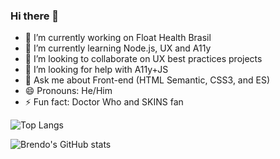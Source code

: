 ### Hi there 👋

<!--
**brendonmm/brendonmm** is a ✨ _special_ ✨ repository because its `README.md` (this file) appears on your GitHub profile.

-->

- 🔭 I’m currently working on Float Health Brasil
- 🌱 I’m currently learning Node.js, UX and A11y
- 👯 I’m looking to collaborate on UX best practices projects
- 🤔 I’m looking for help with A11y+JS
- 💬 Ask me about Front-end (HTML Semantic, CSS3, and ES)
- 😄 Pronouns: He/Him
- ⚡ Fun fact: Doctor Who and SKINS fan

![Top Langs](https://github-readme-stats.vercel.app/api/top-langs/?username=brendonmm&theme=dark&layout=compact&show_icons=true&title_color=6D60F0&icon_color=6D60F0&border_radius=10)

![Brendo's GitHub stats](https://github-readme-stats.vercel.app/api?username=brendonmm&theme=dark&count_private=true&show_icons=true&title_color=6D60F0&icon_color=6D60F0&line_height=20&border_radius=10)
